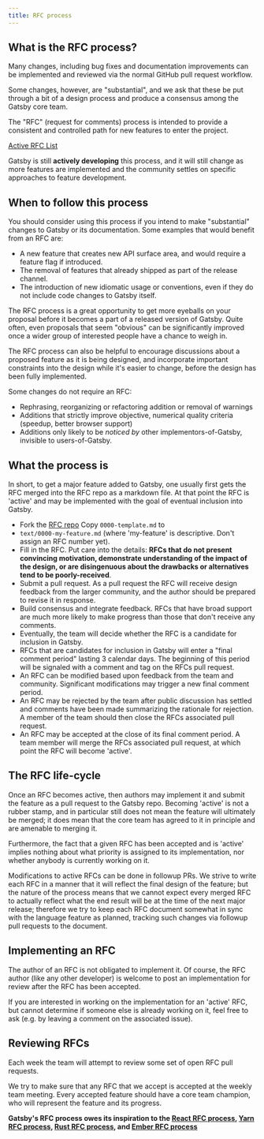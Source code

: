 ```yaml
---
title: RFC process
---
```


## What is the RFC process?

Many changes, including bug fixes and documentation improvements can be
implemented and reviewed via the normal GitHub pull request workflow.

Some changes, however, are "substantial", and we ask that these be put through
a bit of a design process and produce a consensus among the Gatsby core team.

The "RFC" (request for comments) process is intended to provide a consistent
and controlled path for new features to enter the project.

[Active RFC List](https://github.com/gatsbyjs/rfcs/pulls)

Gatsby is still **actively developing** this process, and it will still change
as more features are implemented and the community settles on specific
approaches to feature development.

## When to follow this process

You should consider using this process if you intend to make "substantial"
changes to Gatsby or its documentation. Some examples that would benefit from
an RFC are:

- A new feature that creates new API surface area, and would
          require a feature flag if introduced.
- The removal of features that already shipped as part of the release
          channel.
- The introduction of new idiomatic usage or conventions, even if they
          do not include code changes to Gatsby itself.

The RFC process is a great opportunity to get more eyeballs on your proposal
before it becomes a part of a released version of Gatsby. Quite often, even
proposals that seem "obvious" can be significantly improved once a wider group
of interested people have a chance to weigh in.

The RFC process can also be helpful to encourage discussions about a proposed
feature as it is being designed, and incorporate important constraints into the
design while it's easier to change, before the design has been fully
implemented.

Some changes do not require an RFC:

- Rephrasing, reorganizing or refactoring addition or removal of warnings
- Additions that strictly improve objective, numerical quality
          criteria (speedup, better browser support)
- Additions only likely to be _noticed by_ other implementors-of-Gatsby,
          invisible to users-of-Gatsby.

## What the process is

In short, to get a major feature added to Gatsby, one usually first gets the
RFC merged into the RFC repo as a markdown file. At that point the RFC is
'active' and may be implemented with the goal of eventual inclusion into
Gatsby.

- Fork the [RFC repo](https://github.com/gatsbyjs/rfcs) Copy `0000-template.md` to
- `text/0000-my-feature.md` (where
          'my-feature' is descriptive. Don't assign an RFC number yet).
- Fill in the RFC. Put care into the details: **RFCs that do not
          present convincing motivation, demonstrate understanding of the impact of the
          design, or are disingenuous about the drawbacks or alternatives tend to be
          poorly-received**.
- Submit a pull request. As a pull request the RFC will receive design
          feedback from the larger community, and the author should be prepared to revise
          it in response.
- Build consensus and integrate feedback. RFCs that have broad support
          are much more likely to make progress than those that don't receive any
          comments.
- Eventually, the team will decide whether the RFC is a candidate
          for inclusion in Gatsby.
- RFCs that are candidates for inclusion in Gatsby will enter a "final comment
          period" lasting 3 calendar days. The beginning of this period will be signaled
          with a comment and tag on the RFCs pull request.
- An RFC can be modified based upon feedback from the team and community.
          Significant modifications may trigger a new final comment period.
- An RFC may be rejected by the team after public discussion has settled
          and comments have been made summarizing the rationale for rejection. A member
          of the team should then close the RFCs associated pull request.
- An RFC may be accepted at the close of its final comment period. A team
          member will merge the RFCs associated pull request, at which point the RFC will
          become 'active'.

## The RFC life-cycle

Once an RFC becomes active, then authors may implement it and submit the
feature as a pull request to the Gatsby repo. Becoming 'active' is not a rubber
stamp, and in particular still does not mean the feature will ultimately be
merged; it does mean that the core team has agreed to it in principle and are
amenable to merging it.

Furthermore, the fact that a given RFC has been accepted and is 'active'
implies nothing about what priority is assigned to its implementation, nor
whether anybody is currently working on it.

Modifications to active RFCs can be done in followup PRs. We strive to write
each RFC in a manner that it will reflect the final design of the feature; but
the nature of the process means that we cannot expect every merged RFC to
actually reflect what the end result will be at the time of the next major
release; therefore we try to keep each RFC document somewhat in sync with the
language feature as planned, tracking such changes via followup pull requests
to the document.

## Implementing an RFC

The author of an RFC is not obligated to implement it. Of course, the RFC
author (like any other developer) is welcome to post an implementation for
review after the RFC has been accepted.

If you are interested in working on the implementation for an 'active' RFC, but
cannot determine if someone else is already working on it, feel free to ask
(e.g. by leaving a comment on the associated issue).

## Reviewing RFCs

Each week the team will attempt to review some set of open RFC pull requests.

We try to make sure that any RFC that we accept is accepted at the weekly team
meeting. Every accepted feature should have a core team champion, who will
represent the feature and its progress.

**Gatsby's RFC process owes its inspiration to the [React RFC process][], [Yarn
RFC process][], [Rust RFC process][], and [Ember RFC process][]**

[react rfc process]: https://github.com/reactjs/rfcs

[yarn rfc process]: https://github.com/yarnpkg/rfcs

[rust rfc process]: https://github.com/rust-lang/rfcs

[ember rfc process]: https://github.com/emberjs/rfcs
